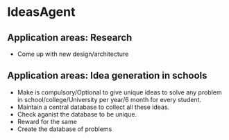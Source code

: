 # IdeasAgent

## Application areas: Research 
- Come up with new design/architecture

## Application areas: Idea generation in schools
- Make is compulsory/Optional to give unique ideas to solve any problem in school/college/University per year/6 month for every student.
- Maintain a central database to collect all these ideas. 
- Check aganist the database to be unique.
- Reward for the same
- Create the database of problems